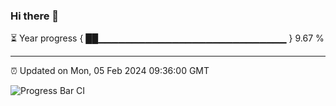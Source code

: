 ### Hi there 👋

⏳ Year progress { ██▁▁▁▁▁▁▁▁▁▁▁▁▁▁▁▁▁▁▁▁▁▁▁▁▁▁▁▁ } 9.67 %

---

⏰ Updated on Mon, 05 Feb 2024 09:36:00 GMT

![Progress Bar CI](https://github.com/IshwaranRudhara/GIT-ACTION/workflows/Progress%20Bar%20CI/badge.svg)
